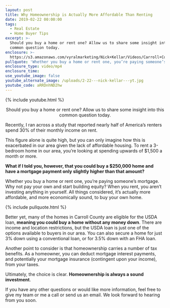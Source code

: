 ```yaml
---
layout: post
title: Why Homeownership is Actually More Affordable Than Renting
date: 2019-02-22 00:00:00
tags:
  - Real Estate
  - Home Buyer Tips
excerpt: >-
  Should you buy a home or rent one? Allow us to share some insight into this
  common question today.
enclosure: >-
  https://s3.amazonaws.com/vyralmarketing/Nick+Kellar/Videos/Carroll+County+Real+Estate+-+Why+Homeownership+is+Actually+More+Affordable+Than+Renting.mp4
pullquote: 'Whether you buy a home or rent one, you’re paying someone’s mortgage.'
enclosure_type: video/mp4
enclosure_time:
use_youtube_image: false
youtube_alternate_image: /uploads/2-22---nick-kellar---yt.jpg
youtube_code: aRRDnhND2hw
---
```


{% include youtube.html %}

<center>Should you buy a home or rent one? Allow us to share some insight into this common question today.</center>

Recently, I ran across a study that reported nearly half of America’s renters spend 30% of their monthly income on rent.

This figure alone is quite high, but you can only imagine how this is exacerbated in our area given the lack of affordable housing. To rent a 3-bedroom home in our area, you’re looking at spending upwards of $1,500 a month or more.

**What if I told you, however, that you could buy a $250,000 home and have a mortgage payment only slightly higher than that amount?**

Whether you buy a home or rent one, you’re paying someone’s mortgage. Why not pay your own and start building equity? When you rent, you aren’t investing anything in yourself. All things considered, it’s actually more affordable, and more economically sound, to buy your own home.

{% include pullquote.html %}

Better yet, many of the homes in Carroll County are eligible for the USDA loan, **meaning you could buy a home without any money down**. There are income and location restrictions, but the USDA loan is just one of the options available to buyers in our area. You can also secure a home for just 3% down using a conventional loan, or for 3.5% down with an FHA loan.

Another point to consider is that homeownership carries a number of tax benefits. As a homeowner, you can deduct mortgage interest payments, and potentially your mortgage insurance (contingent upon your income), from your taxes.

Ultimately, the choice is clear. **Homeownership is always a sound investment**.

If you have any other questions or would like more information, feel free to give my team or me a call or send us an email. We look forward to hearing from you soon.